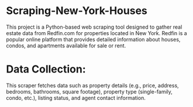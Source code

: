 # Scraping-New-York-Houses
This project is a Python-based web scraping tool designed to gather real estate data from Redfin.com for properties located in New York. Redfin is a popular online platform that provides detailed information about houses, condos, and apartments available for sale or rent.

# Data Collection:
This scraper fetches data such as property details (e.g., price, address, bedrooms, bathrooms, square footage), property type (single-family, condo, etc.), listing status, and agent contact information.
